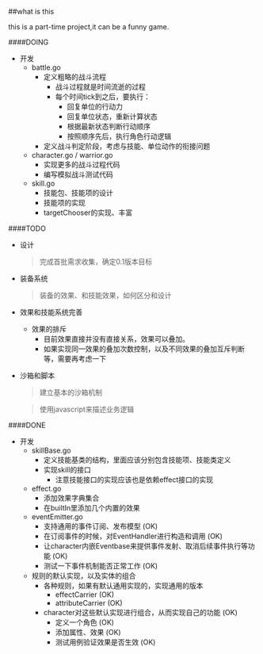 ##what is this

this is a part-time project,it can be a funny game.

####DOING
* 开发
    * battle.go
        * 定义粗略的战斗流程
            * 战斗过程就是时间流逝的过程
            * 每个时间tick到之后，要执行：
                * 回复单位的行动力
                * 回复单位状态，重新计算状态
                * 根据最新状态判断行动顺序
                * 按照顺序先后，执行角色行动逻辑
        * 定义战斗判定阶段，考虑与技能、单位动作的衔接问题
    * character.go / warrior.go
        * 实现更多的战斗过程代码
        * 编写模拟战斗测试代码
    * skill.go
        * 技能包、技能项的设计
        * 技能项的实现
        * targetChooser的实现、丰富


####TODO
* 设计
    > 完成首批需求收集，确定0.1版本目标
* 装备系统
    > 装备的效果、和技能效果，如何区分和设计
* 效果和技能系统完善
    * 效果的排斥
        * 目前效果直接并没有直接关系，效果可以叠加。
        * 如果实现同一效果的叠加次数控制，以及不同效果的叠加互斥判断等，需要再考虑一下
* 沙箱和脚本

    > 建立基本的沙箱机制
    
    > 使用javascript来描述业务逻辑

####DONE
* 开发
    * skillBase.go
        * 定义技能基类的结构，里面应该分别包含技能项、技能类定义
        * 实现skill的接口
            * 注意技能接口的实现应该也是依赖effect接口的实现
    * effect.go
        * 添加效果字典集合
        * 在builtIn里添加几个内置的效果
    * eventEmitter.go
        * 支持通用的事件订阅、发布模型 (OK)
        * 在订阅事件的时候，对EventHandler进行构造和调用  (OK)
        * 让character内嵌Eventbase来提供事件发射、取消后续事件执行等功能  (OK)
        * 测试一下事件机制能否正常工作 (OK)
    * 规则的默认实现，以及实体的组合
        * 各种规则，如果有默认通用实现的，实现通用的版本
            * effectCarrier (OK)
            * attributeCarrier  (OK)
        * character对这些默认实现进行组合，从而实现自己的功能 (OK)
            * 定义一个角色 (OK)
            * 添加属性、效果 (OK)
            * 测试用例验证效果是否生效 (OK)